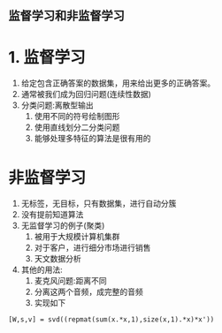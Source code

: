 监督学习和非监督学习
---

# 1. 监督学习
1. 给定包含正确答案的数据集，用来给出更多的正确答案。
2. 通常被我们成为回归问题(连续性数据)
3. 分类问题:离散型输出
   1. 使用不同的符号绘制图形
   2. 使用直线划分二分类问题
   3. 能够处理多特征的算法是很有用的

# 非监督学习
1. 无标签，无目标，只有数据集，进行自动分簇
2. 没有提前知道算法
3. 无监督学习的例子(聚类)
   1. 被用于大规模计算机集群
   2. 对于客户，进行细分市场进行销售
   3. 天文数据分析
4. 其他的用法:
   1. 麦克风问题:距离不同
   2. 分离这两个音频，成完整的音频
   3. 实现如下

```
[W,s,v] = svd((repmat(sum(x.*x,1),size(x,1).*x)*x'))
```